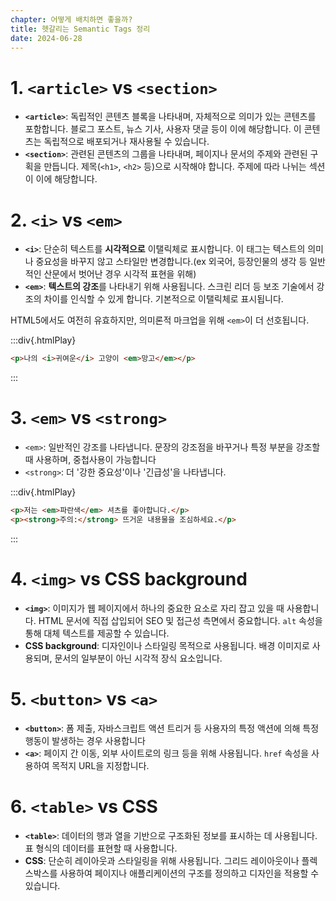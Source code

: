 ```yaml
---
chapter: 어떻게 배치하면 좋을까?
title: 헷갈리는 Semantic Tags 정리
date: 2024-06-28
---
```


# 1. `<article>` vs `<section>`

- **`<article>`**: 독립적인 콘텐츠 블록을 나타내며, 자체적으로 의미가 있는 콘텐츠를 포함합니다. 블로그 포스트, 뉴스 기사, 사용자 댓글 등이 이에 해당합니다. 이 콘텐츠는 독립적으로 배포되거나 재사용될 수 있습니다.
- **`<section>`**: 관련된 콘텐츠의 그룹을 나타내며, 페이지나 문서의 주제와 관련된 구획을 만듭니다. 제목(`<h1>`, `<h2>` 등)으로 시작해야 합니다. 주제에 따라 나뉘는 섹션이 이에 해당합니다.

# 2. `<i>` vs `<em>`

- **`<i>`**: 단순히 텍스트를 **시각적으로** 이탤릭체로 표시합니다. 이 태그는 텍스트의 의미나 중요성을 바꾸지 않고 스타일만 변경합니다.(ex 외국어, 등장인물의 생각 등 일반적인 산문에서 벗어난 경우 시각적 표현을 위해)
- **`<em>`**: **텍스트의 강조**를 나타내기 위해 사용됩니다. 스크린 리더 등 보조 기술에서 강조의 차이를 인식할 수 있게 합니다. 기본적으로 이탤릭체로 표시됩니다.

HTML5에서도 여전히 유효하지만, 의미론적 마크업을 위해 `<em>`이 더 선호됩니다.

:::div{.htmlPlay}

```html
<p>나의 <i>귀여운</i> 고양이 <em>망고</em></p>
```

:::

# 3. `<em>` vs `<strong>`

- `<em>`: 일반적인 강조를 나타냅니다. 문장의 강조점을 바꾸거나 특정 부분을 강조할 때 사용하며, 중첩사용이 가능합니다
- `<strong>`: 더 '강한 중요성'이나 '긴급성'을 나타냅니다.

:::div{.htmlPlay}

```html
<p>저는 <em>파란색</em> 셔츠를 좋아합니다.</p>
<p><strong>주의:</strong> 뜨거운 내용물을 조심하세요.</p>
```

:::

# 4. `<img>` vs CSS background

- **`<img>`**: 이미지가 웹 페이지에서 하나의 중요한 요소로 자리 잡고 있을 때 사용합니다. HTML 문서에 직접 삽입되어 SEO 및 접근성 측면에서 중요합니다. `alt` 속성을 통해 대체 텍스트를 제공할 수 있습니다.
- **CSS background**: 디자인이나 스타일링 목적으로 사용됩니다. 배경 이미지로 사용되며, 문서의 일부분이 아닌 시각적 장식 요소입니다.

# 5. `<button>` vs `<a>`

- **`<button>`**: 폼 제출, 자바스크립트 액션 트리거 등 사용자의 특정 액션에 의해 특정 행동이 발생하는 경우 사용합니다
- **`<a>`**: 페이지 간 이동, 외부 사이트로의 링크 등을 위해 사용됩니다. `href` 속성을 사용하여 목적지 URL을 지정합니다.

# 6. `<table>` vs CSS

- **`<table>`**: 데이터의 행과 열을 기반으로 구조화된 정보를 표시하는 데 사용됩니다. 표 형식의 데이터를 표현할 때 사용합니다.
- **CSS**: 단순히 레이아웃과 스타일링을 위해 사용됩니다. 그리드 레이아웃이나 플렉스박스를 사용하여 페이지나 애플리케이션의 구조를 정의하고 디자인을 적용할 수 있습니다.
